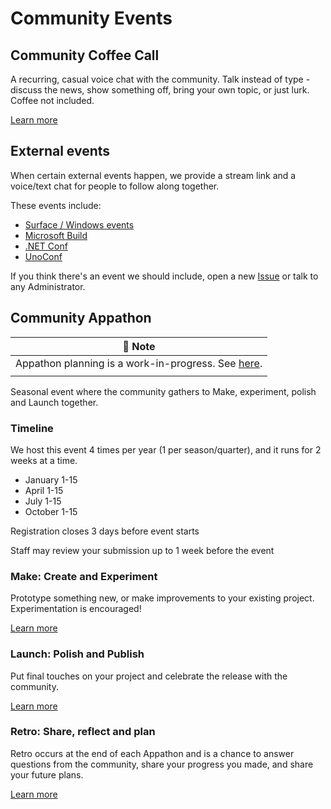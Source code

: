 # Community Events

## Community Coffee Call
A recurring, casual voice chat with the community. Talk instead of type - discuss the news, show something off, bring your own topic, or just lurk. Coffee not included.

[Learn more](./community-coffee-call.md)

## External events
When certain external events happen, we provide a stream link and a voice/text chat for people to follow along together.

These events include:

- [Surface / Windows events](https://microsoft.com/event)
- [Microsoft Build](https://mybuild.microsoft.com)
- [.NET Conf](https://dotnetconf.net)
- [UnoConf](https://unoconf.com)

If you think there's an event we should include, open a new [Issue](https://github.com/UWPCommunity/Wiki/issues/new) or talk to any Administrator.


## Community Appathon

| **🚧 Note** |
| --- |
| Appathon planning is a work-in-progress. See [here](https://github.com/WindowsAppCommunity/meta/issues/4). |
| |

Seasonal event where the community gathers to Make, experiment, polish and Launch together.

### Timeline

We host this event 4 times per year (1 per season/quarter), and it runs for 2 weeks at a time.

- January 1-15
- April 1-15
- July 1-15
- October 1-15

Registration closes 3 days before event starts

Staff may review your submission up to 1 week before the event

### Make: Create and Experiment

Prototype something new, or make improvements to your existing project. Experimentation is encouraged!

[Learn more](./make.md)

### Launch: Polish and Publish

Put final touches on your project and celebrate the release with the community.

[Learn more](./launch.md)

### Retro: Share, reflect and plan

Retro occurs at the end of each Appathon and is a chance to answer questions from the community, share your progress you made, and share your future plans.

[Learn more](./launch.md)